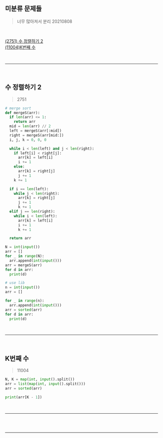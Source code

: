 ## 미분류 문제들

> 너무 많아져서 분리 20210808

<br>

[(2751) 수 정렬하기 2](#수-정렬하기-2)  
[(11004)K번째 수](#K번째-수)

<br>

---

<br>

## 수 정렬하기 2

> 2751

```python
# merge sort
def mergeS(arr):
  if len(arr) <= 1:
    return arr
  mid = len(arr) // 2
  left = mergeS(arr[:mid])
  right = mergeS(arr[mid:])
  i, j, k = 0, 0, 0

  while i < len(left) and j < len(right):
    if left[i] < right[j]:
      arr[k] = left[i]
      i += 1
    else:
      arr[k] = right[j]
      j += 1
    k += 1

  if i == len(left):
    while j < len(right):
      arr[k] = right[j]
      j += 1
      k += 1
  elif j == len(right):
    while i < len(left):
      arr[k] = left[i]
      i += 1
      k += 1

  return arr

N = int(input())
arr = []
for _ in range(N):
  arr.append(int(input()))
arr = mergeS(arr)
for d in arr:
  print(d)

# use lib
n = int(input())
arr = []

for _ in range(n):
  arr.append(int(input()))
arr = sorted(arr)
for d in arr:
  print(d)
```

<br>

---

<br>

## K번째 수

> 11004

```python
N, K = map(int, input().split())
arr = list(map(int, input().split()))
arr = sorted(arr)

print(arr[K - 1])
```

<br>

---

<br>

<br>

---

<br>
